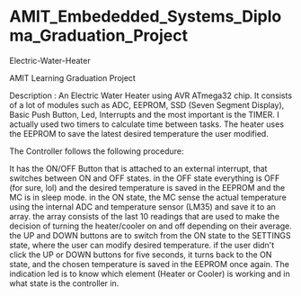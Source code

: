 # AMIT_Embededded_Systems_Diploma_Graduation_Project 

Electric-Water-Heater


AMIT Learning Graduation Project


Description :
An Electric Water Heater using AVR ATmega32 chip. 
It consists of a lot of modules such as ADC, EEPROM, SSD (Seven Segment Display), Basic Push Button, Led, 
 Interrupts and the most important is the TIMER. I actually used two timers to calculate time between tasks. 
The heater uses the EEPROM to save the latest desired temperature the user modified.



The Controller follows the following procedure:

It has the ON/OFF Button that is attached to an external interrupt, that switches between ON and OFF states.
in the OFF state everything is OFF (for sure, lol) and the desired temperature is saved in the EEPROM and the MC is in sleep mode.
in the ON state, the MC sense the actual temperature using the internal ADC and temperature sensor (LM35) and save it to an array.
the array consists of the last 10 readings that are used to make the decision of turning the heater/cooler on and off depending on 
 their average.
the UP and DOWN buttons are to switch from the ON state to the SETTINGS state, where the user can modify desired temperature.
if the user didn't click the UP or DOWN buttons for five seconds, it turns back to the ON state, and the chosen temperature
 is saved in the EEPROM once again.
The indication led is to know which element (Heater or Cooler) is working and in what state is the controller in.
